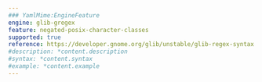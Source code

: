 ```yaml
---
### YamlMime:EngineFeature
engine: glib-gregex
feature: negated-posix-character-classes
supported: true
reference: https://developer.gnome.org/glib/unstable/glib-regex-syntax.html#id-1.5.25.9
#description: *content.description
#syntax: *content.syntax
#example: *content.example
---
```

